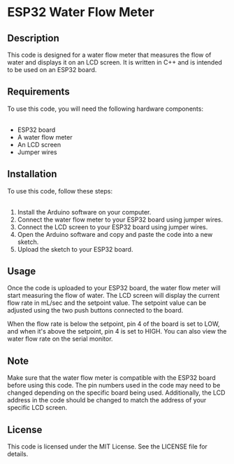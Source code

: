 # ESP32 Water Flow Meter
<h2>Description</h2>
This code is designed for a water flow meter that measures the flow of water and displays it on an LCD screen. It is written in C++ and is intended to be used on an ESP32 board.
<h2>Requirements</h2>
To use this code, you will need the following hardware components:<br><br>

- ESP32 board<br>
- A water flow meter<br>
- An LCD screen<br>
- Jumper wires<br>
<h2>Installation</h2>
To use this code, follow these steps:<br><br>

1. Install the Arduino software on your computer.<br>
2. Connect the water flow meter to your ESP32 board using jumper wires.<br>
3. Connect the LCD screen to your ESP32 board using jumper wires.<br>
4. Open the Arduino software and copy and paste the code into a new sketch.<br>
5. Upload the sketch to your ESP32 board.<br>
<h2>Usage</h2>
Once the code is uploaded to your ESP32 board, the water flow meter will start measuring the flow of water. The LCD screen will display the current flow rate in mL/sec and the setpoint value. The setpoint value can be adjusted using the two push buttons connected to the board.

When the flow rate is below the setpoint, pin 4 of the board is set to LOW, and when it's above the setpoint, pin 4 is set to HIGH. You can also view the water flow rate on the serial monitor.
<h2>Note</h2>
Make sure that the water flow meter is compatible with the ESP32 board before using this code. The pin numbers used in the code may need to be changed depending on the specific board being used. Additionally, the LCD address in the code should be changed to match the address of your specific LCD screen.
<h2>License</h2>
This code is licensed under the MIT License. See the LICENSE file for details.
